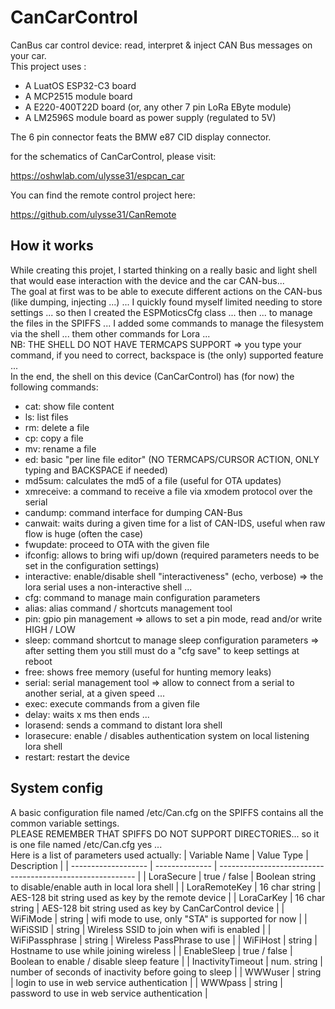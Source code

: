 # CanCarControl
CanBus car control device: read, interpret &amp; inject CAN Bus messages on your car.  
This project uses :
* A LuatOS ESP32-C3 board
* A MCP2515 module board
* A E220-400T22D board (or, any other 7 pin LoRa EByte module)
* A LM2596S module board as power supply (regulated to 5V) 

The 6 pin connector feats the BMW e87 CID display connector.  

for the schematics of CanCarControl, please visit:  

https://oshwlab.com/ulysse31/espcan_car

You can find the remote control project here:  

https://github.com/ulysse31/CanRemote

## How it works
While creating this projet, I started thinking on a really basic and light shell that would ease interaction with the device and the car CAN-bus...  
The goal at first was to be able to execute different actions on the CAN-bus (like dumping, injecting ...) ... I quickly found myself limited needing to store settings ... so then I created the ESPMoticsCfg class ... then ... to manage the files in the SPIFFS ... I added some commands to manage the filesystem via the shell ... them other commands for Lora ...  
NB: THE SHELL DO NOT HAVE TERMCAPS SUPPORT => you type your command, if you need to correct, backspace is (the only) supported feature ...  
In the end, the shell on this device (CanCarControl) has (for now) the following commands:
  * cat: show file content
  * ls: list files
  * rm: delete a file
  * cp: copy a file
  * mv: rename a file
  * ed: basic "per line file editor" (NO TERMCAPS/CURSOR ACTION, ONLY typing and BACKSPACE if needed)
  * md5sum: calculates the md5 of a file (useful for OTA updates)
  * xmreceive: a command to receive a file via xmodem protocol over the serial
  * candump: command interface for dumping CAN-Bus
  * canwait: waits during a given time for a list of CAN-IDS, useful when raw flow is huge (often the case)
  * fwupdate: proceed to OTA with the given file
  * ifconfig: allows to bring wifi up/down (required parameters needs to be set in the configuration settings)
  * interactive: enable/disable shell "interactiveness" (echo, verbose) => the lora serial uses a non-interactive shell ...
  * cfg: command to manage main configuration parameters
  * alias: alias command / shortcuts management tool
  * pin: gpio pin management => allows to set a pin mode, read and/or write HIGH / LOW
  * sleep: command shortcut to manage sleep configuration parameters => after setting them you still must do a "cfg save" to keep settings at reboot
  * free: shows free memory (useful for hunting memory leaks)
  * serial: serial management tool => allow to connect from a serial to another serial, at a given speed ...
  * exec: execute commands from a given file
  * delay: waits x ms then ends ...
  * lorasend: sends a command to distant lora shell
  * lorasecure: enable / disables authentication system on local listening lora shell
  * restart: restart the device

## System config
A basic configuration file named /etc/Can.cfg on the SPIFFS contains all the common variable settings.  
PLEASE REMEMBER THAT SPIFFS DO NOT SUPPORT DIRECTORIES...  so it is one file named /etc/Can.cfg yes ...  
Here is a list of parameters used actually:
  |    Variable Name    |   Value Type   |                        Description                        |
  | ------------------- | -------------- | --------------------------------------------------------- |
  | LoraSecure          |  true / false  | Boolean string to disable/enable auth in local lora shell |
  | LoraRemoteKey       | 16 char string | AES-128 bit string used as key by the remote device       |
  | LoraCarKey          | 16 char string | AES-128 bit string used as key by CanCarControl device    |
  | WiFiMode            |    string      | wifi mode to use, only "STA" is supported for now         |
  | WiFiSSID            |    string      | Wireless SSID to join when wifi is enabled                |
  | WiFiPassphrase      |    string      | Wireless PassPhrase to use                                |
  | WiFiHost            |    string      | Hostname to use while joining wireless                    |
  | EnableSleep         |  true / false  | Boolean to enable / disable sleep feature                 |
  | InactivityTimeout   |  num. string   | number of seconds of inactivity before going to sleep     |
  | WWWuser             |    string      | login to use in web service authentication                |
  | WWWpass             |    string      | password to use in web service authentication             |
  
